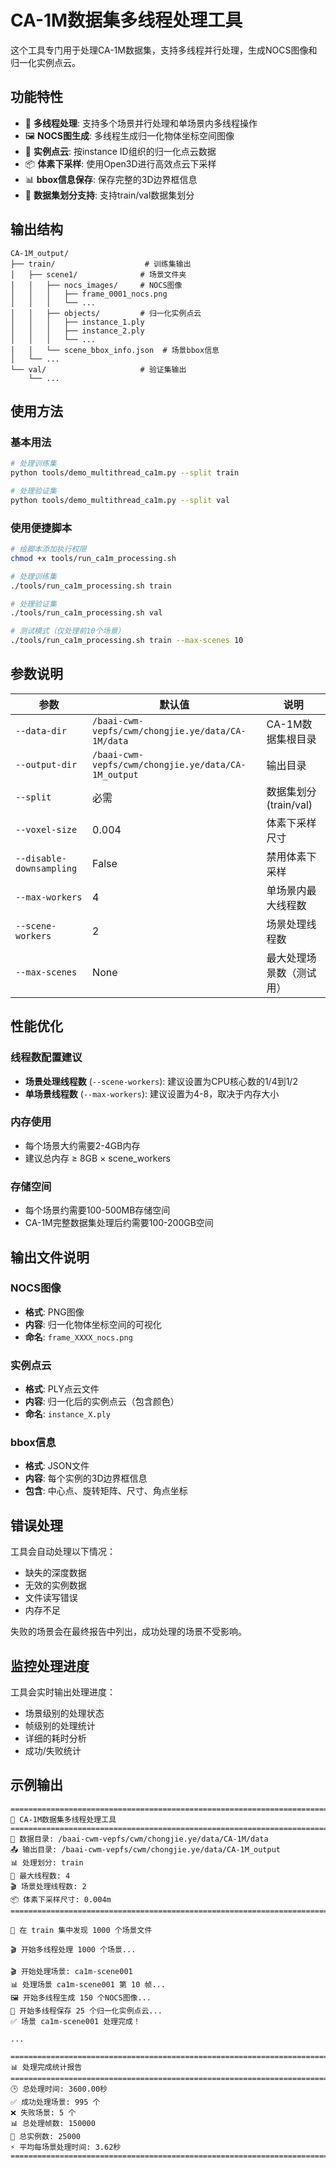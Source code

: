 # CA-1M数据集多线程处理工具

这个工具专门用于处理CA-1M数据集，支持多线程并行处理，生成NOCS图像和归一化实例点云。

## 功能特性

- 🚀 **多线程处理**: 支持多个场景并行处理和单场景内多线程操作
- 🖼️ **NOCS图生成**: 多线程生成归一化物体坐标空间图像
- 🎯 **实例点云**: 按instance ID组织的归一化点云数据
- 📦 **体素下采样**: 使用Open3D进行高效点云下采样
- 📊 **bbox信息保存**: 保存完整的3D边界框信息
- 🔄 **数据集划分支持**: 支持train/val数据集划分

## 输出结构

```
CA-1M_output/
├── train/                    # 训练集输出
│   ├── scene1/              # 场景文件夹
│   │   ├── nocs_images/     # NOCS图像
│   │   │   ├── frame_0001_nocs.png
│   │   │   └── ...
│   │   ├── objects/         # 归一化实例点云
│   │   │   ├── instance_1.ply
│   │   │   ├── instance_2.ply
│   │   │   └── ...
│   │   └── scene_bbox_info.json  # 场景bbox信息
│   └── ...
└── val/                     # 验证集输出
    └── ...
```

## 使用方法

### 基本用法

```bash
# 处理训练集
python tools/demo_multithread_ca1m.py --split train

# 处理验证集
python tools/demo_multithread_ca1m.py --split val
```

### 使用便捷脚本

```bash
# 给脚本添加执行权限
chmod +x tools/run_ca1m_processing.sh

# 处理训练集
./tools/run_ca1m_processing.sh train

# 处理验证集
./tools/run_ca1m_processing.sh val

# 测试模式（仅处理前10个场景）
./tools/run_ca1m_processing.sh train --max-scenes 10
```

## 参数说明

| 参数 | 默认值 | 说明 |
|------|--------|------|
| `--data-dir` | `/baai-cwm-vepfs/cwm/chongjie.ye/data/CA-1M/data` | CA-1M数据集根目录 |
| `--output-dir` | `/baai-cwm-vepfs/cwm/chongjie.ye/data/CA-1M_output` | 输出目录 |
| `--split` | 必需 | 数据集划分 (train/val) |
| `--voxel-size` | 0.004 | 体素下采样尺寸 |
| `--disable-downsampling` | False | 禁用体素下采样 |
| `--max-workers` | 4 | 单场景内最大线程数 |
| `--scene-workers` | 2 | 场景处理线程数 |
| `--max-scenes` | None | 最大处理场景数（测试用） |

## 性能优化

### 线程数配置建议

- **场景处理线程数** (`--scene-workers`): 建议设置为CPU核心数的1/4到1/2
- **单场景线程数** (`--max-workers`): 建议设置为4-8，取决于内存大小

### 内存使用

- 每个场景大约需要2-4GB内存
- 建议总内存 ≥ 8GB × scene_workers

### 存储空间

- 每个场景约需要100-500MB存储空间
- CA-1M完整数据集处理后约需要100-200GB空间

## 输出文件说明

### NOCS图像
- **格式**: PNG图像
- **内容**: 归一化物体坐标空间的可视化
- **命名**: `frame_XXXX_nocs.png`

### 实例点云
- **格式**: PLY点云文件
- **内容**: 归一化后的实例点云（包含颜色）
- **命名**: `instance_X.ply`

### bbox信息
- **格式**: JSON文件
- **内容**: 每个实例的3D边界框信息
- **包含**: 中心点、旋转矩阵、尺寸、角点坐标

## 错误处理

工具会自动处理以下情况：
- 缺失的深度数据
- 无效的实例数据
- 文件读写错误
- 内存不足

失败的场景会在最终报告中列出，成功处理的场景不受影响。

## 监控处理进度

工具会实时输出处理进度：
- 场景级别的处理状态
- 帧级别的处理统计
- 详细的耗时分析
- 成功/失败统计

## 示例输出

```
================================================================================
🚀 CA-1M数据集多线程处理工具
================================================================================
📁 数据目录: /baai-cwm-vepfs/cwm/chongjie.ye/data/CA-1M/data
📤 输出目录: /baai-cwm-vepfs/cwm/chongjie.ye/data/CA-1M_output
📊 处理划分: train
🧵 最大线程数: 4
🎬 场景处理线程数: 2
📦 体素下采样尺寸: 0.004m
================================================================================

📁 在 train 集中发现 1000 个场景文件

🎬 开始多线程处理 1000 个场景...

🎬 开始处理场景: ca1m-scene001
📊 处理场景 ca1m-scene001 第 10 帧...
🖼️ 开始多线程生成 150 个NOCS图像...
💾 开始多线程保存 25 个归一化实例点云...
✅ 场景 ca1m-scene001 处理完成！

...

================================================================================
📊 处理完成统计报告
================================================================================
🕒 总处理时间: 3600.00秒
✅ 成功处理场景: 995 个
❌ 失败场景: 5 个
📊 总处理帧数: 150000
🎯 总实例数: 25000
⚡ 平均每场景处理时间: 3.62秒
================================================================================
```
